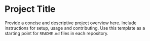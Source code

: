 # Project Title

Provide a concise and descriptive project overview here.  Include
instructions for setup, usage and contributing.  Use this template as a
starting point for `README.md` files in each repository.
